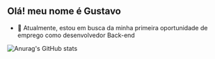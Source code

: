 ## Olá! meu nome é Gustavo

- 🔭 Atualmente, estou em busca da minha primeira oportunidade de emprego como desenvolvedor Back-end

![Anurag's GitHub stats](https://github-readme-stats.vercel.app/api?username=GustavoRodriguesDeveloper&show_icons=true&theme=transparent)
